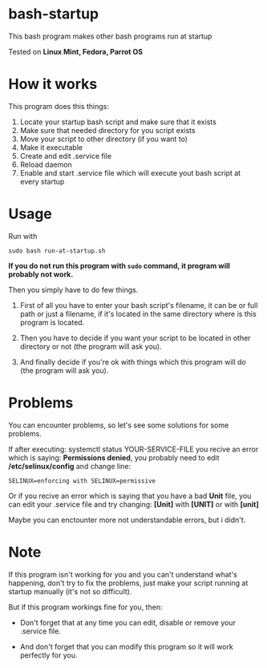 # bash-startup
This bash program makes other bash programs run at startup

Tested on **Linux Mint, Fedora, Parrot OS**
# How it works
This program does this things:

1. Locate your startup bash script and make sure that it exists
2. Make sure that needed directory for you script exists
3. Move your script to other directory (if you want to)
4. Make it executable
5. Create and edit .service file
6. Reload daemon
7. Enable and start .service file which will execute yout bash script at every startup

# Usage
Run with
```
sudo bash run-at-startup.sh
```

**If you do not run this program with `sudo` command, it program will probably not work.**

Then you simply have to do few things.

1. First of all you  have to enter your bash script's filename, it can be or full path or just a filename, if it's located in the same directory where is this program is located.

2. Then you have to decide if you want your script to be located in other directory or not (the program will ask you).

3. And finally decide if you're ok with things which this program will do (the program will ask you).

# Problems
You can encounter problems, so let's see some solutions for some problems.

If after executing: systemctl status YOUR-SERVICE-FILE 
you recive an error which is saying: **Permissions denied**, you probably need to edit **/etc/selinux/config** and change line:
```
SELINUX=enforcing with SELINUX=permissive
```

Or if you recive an error which is saying that you have a bad **Unit** file, you can edit your .service file and try changing:
**[Unit]** with **[UNIT]** or with **[unit]**

Maybe you can enctounter more not understandable errors, but i didn't.

# Note
If this program isn't working for you and you can't understand what's happening, don't try to fix the problems, just make your script running at startup manually (it's not so difficult).

But if this program workings fine for you, then:
- Don't forget that at any time you can edit, disable or remove your .service file.

- And don't forget that you can modify this program so it will work perfectly for you.
